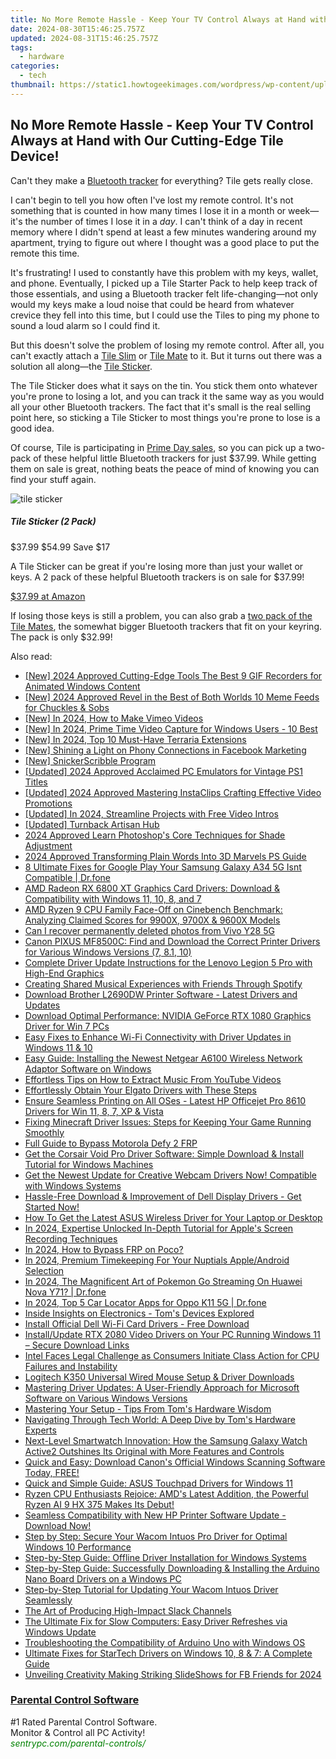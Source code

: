 ```yaml
---
title: No More Remote Hassle - Keep Your TV Control Always at Hand with Our Cutting-Edge Tile Device!
date: 2024-08-30T15:46:25.757Z
updated: 2024-08-31T15:46:25.757Z
tags:
  - hardware
categories:
  - tech
thumbnail: https://static1.howtogeekimages.com/wordpress/wp-content/uploads/2024/07/tile-sticker-header.png
---
```


## No More Remote Hassle - Keep Your TV Control Always at Hand with Our Cutting-Edge Tile Device!

Can't they make a [Bluetooth tracker](https://win-answers.techidaily.com/fixing-microsoft-edge-crashes-in-windows-11-effective-solutions-discovered/) for everything? Tile gets really close.

 I can't begin to tell you how often I've lost my remote control. It's not something that is counted in how many times I lose it in a month or week—it's the number of times I lose it in a _day_. I can't think of a day in recent memory where I didn't spend at least a few minutes wandering around my apartment, trying to figure out where I thought was a good place to put the remote this time.

 It's frustrating! I used to constantly have this problem with my keys, wallet, and phone. Eventually, I picked up a Tile Starter Pack to help keep track of those essentials, and using a Bluetooth tracker felt life-changing—not only would my keys make a loud noise that could be heard from whatever crevice they fell into this time, but I could use the Tiles to ping my phone to sound a loud alarm so I could find it.

 But this doesn't solve the problem of losing my remote control. After all, you can't exactly attach a [Tile Slim](https://www.amazon.com/dp/B09B2NYJ3T?tag=htgprimedaysite-20) or [Tile Mate](https://www.amazon.com/dp/B09B2XXBFR?tag=htgprimedaysite-20&th=1) to it. But it turns out there was a solution all along—the [Tile Sticker](https://www.amazon.com/dp/B09B3XCXHN?tag=htgprimedaysite-20).

 The Tile Sticker does what it says on the tin. You stick them onto whatever you're prone to losing a lot, and you can track it the same way as you would all your other Bluetooth trackers. The fact that it's small is the real selling point here, so sticking a Tile Sticker to most things you're prone to lose is a good idea.

 Of course, Tile is participating in [Prime Day sales](https://unlock-android.techidaily.com/in-2024-still-using-pattern-locks-with-xiaomi-redmi-12-5g-tips-tricks-and-helpful-advice-by-drfone-android/), so you can pick up a two-pack of these helpful little Bluetooth trackers for just $37.99\. While getting them on sale is great, nothing beats the peace of mind of knowing you can find your stuff again.

![tile sticker](https://static1.howtogeekimages.com/wordpress/wp-content/uploads/2024/07/tile-sticker.png) 

#####  Tile Sticker (2 Pack)

$37.99 $54.99 Save $17 

A Tile Sticker can be great if you're losing more than just your wallet or keys. A 2 pack of these helpful Bluetooth trackers is on sale for $37.99!

[$37.99 at Amazon](https://www.amazon.com/dp/B09B3XCXHN?tag=htgprimedaysite-20&th=1) 

 If losing those keys is still a problem, you can also grab a [two pack of the Tile Mates](https://www.amazon.com/dp/B09B2XXBFR?tag=htgprimedaysite-20&th=1), the somewhat bigger Bluetooth trackers that fit on your keyring. The pack is only $32.99!

<ins class="adsbygoogle"
     style="display:block"
     data-ad-format="autorelaxed"
     data-ad-client="ca-pub-7571918770474297"
     data-ad-slot="1223367746"></ins>



<ins class="adsbygoogle"
     style="display:block"
     data-ad-client="ca-pub-7571918770474297"
     data-ad-slot="8358498916"
     data-ad-format="auto"
     data-full-width-responsive="true"></ins>

<span class="atpl-alsoreadstyle">Also read:</span>
<div><ul>
<li><a href="https://screen-video-capture.techidaily.com/new-2024-approved-cutting-edge-tools-the-best-9-gif-recorders-for-animated-windows-content/"><u>[New] 2024 Approved  Cutting-Edge Tools  The Best 9 GIF Recorders for Animated Windows Content</u></a></li>
<li><a href="https://instagram-clips.techidaily.com/new-2024-approved-revel-in-the-best-of-both-worlds-10-meme-feeds-for-chuckles-and-sobs/"><u>[New] 2024 Approved  Revel in the Best of Both Worlds  10 Meme Feeds for Chuckles & Sobs</u></a></li>
<li><a href="https://vimeo-videos.techidaily.com/new-in-2024-how-to-make-vimeo-videos/"><u>[New] In 2024, How to Make Vimeo Videos</u></a></li>
<li><a href="https://on-screen-recording.techidaily.com/new-in-2024-prime-time-video-capture-for-windows-users-10-best/"><u>[New] In 2024, Prime Time Video Capture for Windows Users - 10 Best</u></a></li>
<li><a href="https://screen-activity-recording.techidaily.com/new-in-2024-top-10-must-have-terraria-extensions/"><u>[New] In 2024, Top 10 Must-Have Terraria Extensions</u></a></li>
<li><a href="https://facebook-video-recording.techidaily.com/new-shining-a-light-on-phony-connections-in-facebook-marketing/"><u>[New] Shining a Light on Phony Connections in Facebook Marketing</u></a></li>
<li><a href="https://extra-approaches.techidaily.com/new-snickerscribble-program/"><u>[New] SnickerScribble Program</u></a></li>
<li><a href="https://remote-screen-capture.techidaily.com/updated-2024-approved-acclaimed-pc-emulators-for-vintage-ps1-titles/"><u>[Updated] 2024 Approved  Acclaimed PC Emulators for Vintage PS1 Titles</u></a></li>
<li><a href="https://instagram-clips.techidaily.com/updated-2024-approved-mastering-instaclips-crafting-effective-video-promotions/"><u>[Updated] 2024 Approved  Mastering InstaClips  Crafting Effective Video Promotions</u></a></li>
<li><a href="https://vp-tips.techidaily.com/updated-in-2024-streamline-projects-with-free-video-intros/"><u>[Updated] In 2024, Streamline Projects with Free Video Intros</u></a></li>
<li><a href="https://some-guidance.techidaily.com/updated-turnback-artisan-hub/"><u>[Updated] Turnback Artisan Hub</u></a></li>
<li><a href="https://extra-approaches.techidaily.com/2024-approved-learn-photoshops-core-techniques-for-shade-adjustment/"><u>2024 Approved  Learn Photoshop's Core Techniques for Shade Adjustment</u></a></li>
<li><a href="https://some-approaches.techidaily.com/2024-approved-transforming-plain-words-into-3d-marvels-ps-guide/"><u>2024 Approved  Transforming Plain Words Into 3D Marvels  PS Guide</u></a></li>
<li><a href="https://howto.techidaily.com/8-ultimate-fixes-for-google-play-your-samsung-galaxy-a34-5g-isnt-compatible-drfone-by-drfone-fix-android-problems-fix-android-problems/"><u>8 Ultimate Fixes for Google Play Your Samsung Galaxy A34 5G Isnt Compatible | Dr.fone</u></a></li>
<li><a href="https://hardware-help.techidaily.com/amd-radeon-rx-6800-xt-graphics-card-drivers-download-and-compatibility-with-windows-11-10-8-and-7/"><u>AMD Radeon RX 6800 XT Graphics Card Drivers: Download & Compatibility with Windows 11, 10, 8, and 7</u></a></li>
<li><a href="https://hardware-help.techidaily.com/amd-ryzen-9-cpu-family-face-off-on-cinebench-benchmark-analyzing-claimed-scores-for-9900x-9700x-and-9600x-models/"><u>AMD Ryzen 9 CPU Family Face-Off on Cinebench Benchmark: Analyzing Claimed Scores for 9900X, 9700X & 9600X Models</u></a></li>
<li><a href="https://phone-solutions.techidaily.com/can-i-recover-permanently-deleted-photos-from-vivo-y28-5g-by-stellar-photo-recovery-android-mobile-photo-recover/"><u>Can I recover permanently deleted photos from Vivo Y28 5G</u></a></li>
<li><a href="https://hardware-help.techidaily.com/canon-pixus-mf8500c-find-and-download-the-correct-printer-drivers-for-various-windows-versions-7-81-10/"><u>Canon PIXUS MF8500C: Find and Download the Correct Printer Drivers for Various Windows Versions (7, 8.1, 10)</u></a></li>
<li><a href="https://hardware-help.techidaily.com/complete-driver-update-instructions-for-the-lenovo-legion-5-pro-with-high-end-graphics/"><u>Complete Driver Update Instructions for the Lenovo Legion 5 Pro with High-End Graphics</u></a></li>
<li><a href="https://tech-renaissance.techidaily.com/creating-shared-musical-experiences-with-friends-through-spotify/"><u>Creating Shared Musical Experiences with Friends Through Spotify</u></a></li>
<li><a href="https://hardware-help.techidaily.com/1722975652287-download-brother-l2690dw-printer-software-latest-drivers-and-updates/"><u>Download Brother L2690DW Printer Software - Latest Drivers and Updates</u></a></li>
<li><a href="https://hardware-help.techidaily.com/download-optimal-performance-nvidia-geforce-rtx-1080-graphics-driver-for-win-7-pcs/"><u>Download Optimal Performance: NVIDIA GeForce RTX 1080 Graphics Driver for Win 7 PCs</u></a></li>
<li><a href="https://hardware-help.techidaily.com/easy-fixes-to-enhance-wi-fi-connectivity-with-driver-updates-in-windows-11-and-10/"><u>Easy Fixes to Enhance Wi-Fi Connectivity with Driver Updates in Windows 11 & 10</u></a></li>
<li><a href="https://hardware-help.techidaily.com/easy-guide-installing-the-newest-netgear-a6100-wireless-network-adaptor-software-on-windows/"><u>Easy Guide: Installing the Newest Netgear A6100 Wireless Network Adaptor Software on Windows</u></a></li>
<li><a href="https://tech-revival.techidaily.com/effortless-tips-on-how-to-extract-music-from-youtube-videos/"><u>Effortless Tips on How to Extract Music From YouTube Videos</u></a></li>
<li><a href="https://hardware-help.techidaily.com/effortlessly-obtain-your-elgato-drivers-with-these-steps/"><u>Effortlessly Obtain Your Elgato Drivers with These Steps</u></a></li>
<li><a href="https://hardware-help.techidaily.com/ensure-seamless-printing-on-all-oses-latest-hp-officejet-pro-8610-drivers-for-win-11-8-7-xp-and-vista/"><u>Ensure Seamless Printing on All OSes - Latest HP Officejet Pro 8610 Drivers for Win 11, 8, 7, XP & Vista</u></a></li>
<li><a href="https://win-solutions.techidaily.com/fixing-minecraft-driver-issues-steps-for-keeping-your-game-running-smoothly/"><u>Fixing Minecraft Driver Issues: Steps for Keeping Your Game Running Smoothly</u></a></li>
<li><a href="https://android-frp.techidaily.com/full-guide-to-bypass-motorola-defy-2-frp-by-drfone-android/"><u>Full Guide to Bypass Motorola Defy 2 FRP</u></a></li>
<li><a href="https://hardware-help.techidaily.com/get-the-corsair-void-pro-driver-software-simple-download-and-install-tutorial-for-windows-machines/"><u>Get the Corsair Void Pro Driver Software: Simple Download & Install Tutorial for Windows Machines</u></a></li>
<li><a href="https://hardware-help.techidaily.com/get-the-newest-update-for-creative-webcam-drivers-now-compatible-with-windows-systems/"><u>Get the Newest Update for Creative Webcam Drivers Now! Compatible with Windows Systems</u></a></li>
<li><a href="https://hardware-help.techidaily.com/1722967786249-hassle-free-download-and-improvement-of-dell-display-drivers-get-started-now/"><u>Hassle-Free Download & Improvement of Dell Display Drivers - Get Started Now!</u></a></li>
<li><a href="https://hardware-help.techidaily.com/how-to-get-the-latest-asus-wireless-driver-for-your-laptop-or-desktop/"><u>How To Get the Latest ASUS Wireless Driver for Your Laptop or Desktop</u></a></li>
<li><a href="https://screen-sharing-recording.techidaily.com/in-2024-expertise-unlocked-in-depth-tutorial-for-apples-screen-recording-techniques/"><u>In 2024, Expertise Unlocked  In-Depth Tutorial for Apple's Screen Recording Techniques</u></a></li>
<li><a href="https://bypass-frp.techidaily.com/in-2024-how-to-bypass-frp-on-poco-by-drfone-android/"><u>In 2024, How to Bypass FRP on Poco?</u></a></li>
<li><a href="https://extra-guidance.techidaily.com/in-2024-premium-timekeeping-for-your-nuptials-appleandroid-selection/"><u>In 2024, Premium Timekeeping For Your Nuptials  Apple/Android Selection</u></a></li>
<li><a href="https://android-pokemon-go.techidaily.com/in-2024-the-magnificent-art-of-pokemon-go-streaming-on-huawei-nova-y71-drfone-by-drfone-virtual-android/"><u>In 2024, The Magnificent Art of Pokemon Go Streaming On Huawei Nova Y71? | Dr.fone</u></a></li>
<li><a href="https://android-location-track.techidaily.com/in-2024-top-5-car-locator-apps-for-oppo-k11-5g-drfone-by-drfone-virtual-android/"><u>In 2024, Top 5 Car Locator Apps for Oppo K11 5G | Dr.fone</u></a></li>
<li><a href="https://hardware-help.techidaily.com/inside-insights-on-electronics-toms-devices-explored/"><u>Inside Insights on Electronics - Tom's Devices Explored</u></a></li>
<li><a href="https://hardware-help.techidaily.com/install-official-dell-wi-fi-card-drivers-free-download/"><u>Install Official Dell Wi-Fi Card Drivers - Free Download</u></a></li>
<li><a href="https://hardware-help.techidaily.com/installupdate-rtx-2080-video-drivers-on-your-pc-running-windows-11-secure-download-links/"><u>Install/Update RTX 2080 Video Drivers on Your PC Running Windows 11 – Secure Download Links</u></a></li>
<li><a href="https://hardware-help.techidaily.com/intel-faces-legal-challenge-as-consumers-initiate-class-action-for-cpu-failures-and-instability/"><u>Intel Faces Legal Challenge as Consumers Initiate Class Action for CPU Failures and Instability</u></a></li>
<li><a href="https://hardware-help.techidaily.com/logitech-k350-universal-wired-mouse-setup-and-driver-downloads/"><u>Logitech K350 Universal Wired Mouse Setup & Driver Downloads</u></a></li>
<li><a href="https://hardware-help.techidaily.com/mastering-driver-updates-a-user-friendly-approach-for-microsoft-software-on-various-windows-versions/"><u>Mastering Driver Updates: A User-Friendly Approach for Microsoft Software on Various Windows Versions</u></a></li>
<li><a href="https://hardware-help.techidaily.com/mastering-your-setup-tips-from-toms-hardware-wisdom/"><u>Mastering Your Setup - Tips From Tom's Hardware Wisdom</u></a></li>
<li><a href="https://hardware-help.techidaily.com/navigating-through-tech-world-a-deep-dive-by-toms-hardware-experts/"><u>Navigating Through Tech World: A Deep Dive by Tom's Hardware Experts</u></a></li>
<li><a href="https://buynow-tips.techidaily.com/next-level-smartwatch-innovation-how-the-samsung-galaxy-watch-active2-outshines-its-original-with-more-features-and-controls/"><u>Next-Level Smartwatch Innovation: How the Samsung Galaxy Watch Active2 Outshines Its Original with More Features and Controls</u></a></li>
<li><a href="https://hardware-help.techidaily.com/quick-and-easy-download-canons-official-windows-scanning-software-today-free/"><u>Quick and Easy: Download Canon's Official Windows Scanning Software Today, FREE!</u></a></li>
<li><a href="https://hardware-help.techidaily.com/quick-and-simple-guide-asus-touchpad-drivers-for-windows-11/"><u>Quick and Simple Guide: ASUS Touchpad Drivers for Windows 11</u></a></li>
<li><a href="https://hardware-help.techidaily.com/ryzen-cpu-enthusiasts-rejoice-amds-latest-addition-the-powerful-ryzen-ai-9-hx-375-makes-its-debut/"><u>Ryzen CPU Enthusiasts Rejoice: AMD's Latest Addition, the Powerful Ryzen AI 9 HX 375 Makes Its Debut!</u></a></li>
<li><a href="https://hardware-help.techidaily.com/seamless-compatibility-with-new-hp-printer-software-update-download-now/"><u>Seamless Compatibility with New HP Printer Software Update - Download Now!</u></a></li>
<li><a href="https://hardware-help.techidaily.com/step-by-step-secure-your-wacom-intuos-pro-driver-for-optimal-windows-10-performance/"><u>Step by Step: Secure Your Wacom Intuos Pro Driver for Optimal Windows 10 Performance</u></a></li>
<li><a href="https://hardware-help.techidaily.com/step-by-step-guide-offline-driver-installation-for-windows-systems/"><u>Step-by-Step Guide: Offline Driver Installation for Windows Systems</u></a></li>
<li><a href="https://hardware-help.techidaily.com/step-by-step-guide-successfully-downloading-and-installing-the-arduino-nano-board-drivers-on-a-windows-pc/"><u>Step-by-Step Guide: Successfully Downloading & Installing the Arduino Nano Board Drivers on a Windows PC</u></a></li>
<li><a href="https://hardware-help.techidaily.com/step-by-step-tutorial-for-updating-your-wacom-intuos-driver-seamlessly/"><u>Step-by-Step Tutorial for Updating Your Wacom Intuos Driver Seamlessly</u></a></li>
<li><a href="https://vimeo-videos.techidaily.com/the-art-of-producing-high-impact-slack-channels/"><u>The Art of Producing High-Impact Slack Channels</u></a></li>
<li><a href="https://hardware-help.techidaily.com/the-ultimate-fix-for-slow-computers-easy-driver-refreshes-via-windows-update/"><u>The Ultimate Fix for Slow Computers: Easy Driver Refreshes via Windows Update</u></a></li>
<li><a href="https://hardware-help.techidaily.com/troubleshooting-the-compatibility-of-arduino-uno-with-windows-os/"><u>Troubleshooting the Compatibility of Arduino Uno with Windows OS</u></a></li>
<li><a href="https://hardware-help.techidaily.com/ultimate-fixes-for-startech-drivers-on-windows-10-8-and-7-a-complete-guide/"><u>Ultimate Fixes for StarTech Drivers on Windows 10, 8 & 7: A Complete Guide</u></a></li>
<li><a href="https://facebook-clips.techidaily.com/unveiling-creativity-making-striking-slideshows-for-fb-friends-for-2024/"><u>Unveiling Creativity  Making Striking SlideShows for FB Friends for 2024</u></a></li>
</ul></div>

<!-- affiliate ads begin -->
<h3 id="200610"><a href="https://sentrypc.7eer.net/c/5597632/200610/3022">Parental Control Software</a></h3>
<span class="text-ad-content">
	#1 Rated Parental Control Software.<br/>
	Monitor & Control all PC Activity!<br/>
		<cite style="color:green">sentrypc.com/parental-controls/</cite>
	</span><img height="0" width="0" src="https://sentrypc.7eer.net/i/5597632/200610/3022" style="position:absolute;visibility:hidden;" border="0" />
<!-- affiliate ads end -->